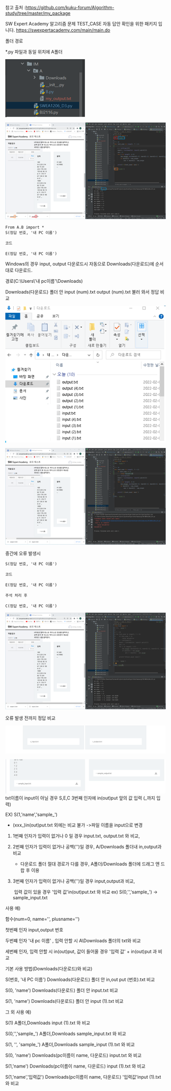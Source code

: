 참고 출처 :https://github.com/kuku-forum/Algorithm-study/tree/master/my_package

SW Expert Academy 알고리즘 문제 TEST_CASE 자동 답안 확인을 위한 패키지 입니다.
https://swexpertacademy.com/main/main.do

폴더 경로

*.py 파일과 동일 위치에 A폴더

![경로](README.assets/PATH_IMG.png)



![이미지1](README.assets/IMG_1.PNG)

```
From A.B import *
S(정답 번호, '내 PC 이름')

코드

E(정답 번호, '내 PC 이름')
```

Windows의 경우 input, output 다운로드시 자동으로 Downloads(다운로드)에 순서대로 다운로드.

경로(C:\Users\\'내 pc이름'\Downloads\)

Downloads(다운로드) 폴더 안 input (num).txt output (num).txt 불러 와서 정답 비교

![이미지5](README.assets/IMG_5.png)





![이미지2](README.assets/IMG_2.PNG)

중간에 오류 발생시

```
S(정답 번호, '내 PC 이름')

코드

E(정답 번호, '내 PC 이름')

주석 처리 후

C(정답 번호, '내 PC 이름')
```

![이미지3](README.assets/IMG_3.PNG)

오류 발생 전까지 정답 비교

![이미지6](README.assets/IMG_6.png)

![이미지4](README.assets/IMG_4.PNG)txt이름이 input이 아닐 경우 S,E,C 3번째 인자에 in(out)put 앞의 값 입력 (_까지 입력)

EX) S(1,'name','sample_')



- (xxx_)in(out)put.txt 외에는 비교 불가 ->파일 이름을 input으로 변경



1. 1번째 인자가 입력이 없거나 0 일 경우 input.txt, output.txt 와 비교, 

2. 2번째 인자가 입력이 없거나 공백('')일 경우, A/Downloads 폴더내 in,output과 비교
   
   - 다운로드 폴더 절대 경로가 다를 경우, A폴더/Downloads 폴더에 드래그 앤 드랍 후 이용
   
3. 3번째 인자가 입력이 없거나 공백('')일 경우 input,output과 비교,

   ​						 입력 값이 있을 경우   '입력 값'in(out)put.txt 와 비교 ex) S(0,'','sample_') -> sample_input.txt

 

사용 예)

함수(num=0, name='', plusname='') 

첫번째 인자 input,output 번호

두번쨰 인자 '내 pc 이름' , 입력 안할 시 A\\Downloads 폴더의 txt와 비교

세번째 인자, 입력 안할 시 in(out)put, 값이 들어올 경우 '입력 값' + in(out)put 과 비교



기본 사용 방법(Downloads(다운로드)와 비교)

S(번호, '내 PC 이름') Downloads(다운로드) 폴더 안 in,out put (번호).txt 비교

S(0, 'name') Downloads(다운로드) 폴더 안 input.txt 비교

S(1, 'name') Downloads(다운로드) 폴더 안 input (1).txt 비교



그 외 사용 예)

S(1) A폴더,Downloads input (1).txt 와 비교 

S(0,'','sample_') A폴더,Downloads sample_input.txt 와 비교 

S(1, '', 'sample_')   A폴더,Downloads sample_input (1).txt 와 비교

S(0, 'name') Downloads(pc이름이 name, 다운로드)  input.txt 와 비교

S(1,'name') Downloads(pc이름이 name, 다운로드)  input (1).txt 와 비교

 S(1,'name','입력값') Downloads(pc이름이 name, 다운로드)  '입력값'input (1).txt 와 비교



